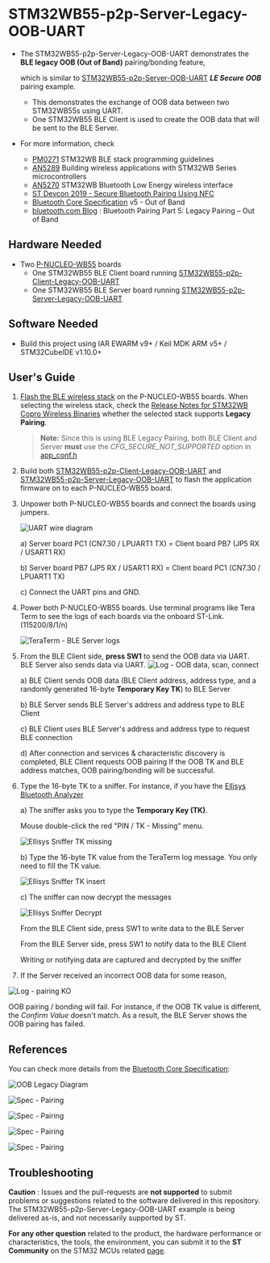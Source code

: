 # STM32WB55-p2p-Server-Legacy-OOB-UART

* The STM32WB55-p2p-Server-Legacy-OOB-UART demonstrates the **BLE legacy OOB (Out of Band)** pairing/bonding feature,

  which is similar to [STM32WB55-p2p-Server-OOB-UART](https://github.com/stm32-hotspot/STM32WB55-p2p-Server-OOB-UART) ***LE Secure OOB*** pairing example.
  * This demonstrates the exchange of OOB data between two STM32WB55s using UART.
  * One STM32WB55 BLE Client is used to create the OOB data that will be sent to the BLE Server.
* For more information, check
    *  [PM0271](https://www.st.com/resource/en/programming_manual/pm0271-stm32wb-ble-stack-programming-guidelines-stmicroelectronics.pdf) STM32WB BLE stack programming guidelines
    *  [AN5289](https://www.st.com/resource/en/application_note/dm00598033-building-wireless-applications-with-stm32wb-series-microcontrollers-stmicroelectronics.pdf) Building wireless applications with STM32WB Series microcontrollers
    *  [AN5270](https://www.st.com/resource/en/application_note/an5270-stm32wb-bluetooth-low-energy-wireless-interface-stmicroelectronics.pdf) STM32WB Bluetooth Low Energy wireless interface
    *  [ST Devcon 2019 - Secure Bluetooth Pairing Using NFC](https://www.st.com/content/dam/AME/2019/developers-conference-2019/presentations/STDevCon19_2.5_SecurePairingNFC.pdf)
    * [Bluetooth Core Specification](https://www.bluetooth.com/specifications/specs/?keyword=core+specification) v5 - Out of Band
    * [bluetooth.com Blog](https://www.bluetooth.com/blog/bluetooth-pairing-part-5-legacy-pairing-out-of-band/) : Bluetooth Pairing Part 5:
Legacy Pairing – Out of Band

## Hardware Needed

  * Two [P-NUCLEO-WB55](https://www.st.com/en/evaluation-tools/p-nucleo-wb55.html) boards
    *  One STM32WB55 BLE Client board running [STM32WB55-p2p-Client-Legacy-OOB-UART](https://github.com/stm32-hotspot/STM32WB55-p2p-Client-Legacy-OOB-UART)
    *  One STM32WB55 BLE Server board running [STM32WB55-p2p-Server-Legacy-OOB-UART](https://github.com/stm32-hotspot/STM32WB55-p2p-Server-Legacy-OOB-UART)

## Software Needed

  * Build this project using IAR EWARM v9+ / Keil MDK ARM v5+ / STM32CubeIDE v1.10.0+

## User's Guide

1) [Flash the BLE wireless stack](https://youtu.be/1LvfBC_P6eg) on the P-NUCLEO-WB55 boards. When selecting the wireless stack, check the [Release Notes for STM32WB Copro Wireless Binaries](https://github.com/STMicroelectronics/STM32CubeWB/tree/master/Projects/STM32WB_Copro_Wireless_Binaries/STM32WB5x) whether the selected stack supports **Legacy Pairing**.

    > **Note:** Since this is using BLE Legacy Pairing, both BLE Client and Server **must** use the *CFG_SECURE_NOT_SUPPORTED* option in [app_conf.h](Core/Inc/app_conf.h)

2) Build both [STM32WB55-p2p-Client-Legacy-OOB-UART](https://github.com/stm32-hotspot/STM32WB55-p2p-Client-Legacy-OOB-UART) and [STM32WB55-p2p-Server-Legacy-OOB-UART](https://github.com/stm32-hotspot/STM32WB55-p2p-Server-Legacy-OOB-UART) to flash the application firmware on to each P-NUCLEO-WB55 board.

3) Unpower both P-NUCLEO-WB55 boards and connect the boards using jumpers.

    ![UART wire diagram](Utilities/Media/Wire.jpg)

    a) Server board PC1 (CN7.30 / LPUART1 TX) = Client board PB7 (JP5 RX / USART1 RX)

    b) Server board PB7 (JP5 RX / USART1 RX)  = Client board PC1 (CN7.30 / LPUART1 TX)

    c) Connect the UART pins and GND.

4) Power both P-NUCLEO-WB55 boards. Use terminal programs like Tera Term to see the logs of each boards via the onboard ST-Link. (115200/8/1/n)

    ![TeraTerm - BLE Server logs](Utilities/Media/TeraTerm.jpg)

5) From the BLE Client side, **press SW1** to send the OOB data via UART. BLE Server also sends data via UART. 
![Log - OOB data, scan, connect](Utilities/Media/Log-OOB.jpg)

    a) BLE Client sends OOB data (BLE Client address, address type, and a randomly generated 16-byte **Temporary Key TK**) to BLE Server

    b) BLE Server sends BLE Server's address and address type to BLE Client

    c) BLE Client uses BLE Server's address and address type to request BLE connection

    d) After connection and services & characteristic discovery is completed, BLE Client requests OOB pairing
If the OOB TK and BLE address matches, OOB pairing/bonding will be successful.

6) Type the 16-byte TK to a sniffer. For instance, if you have the [Ellisys Bluetooth Analyzer](https://www.ellisys.com/products/btr1/)

    a) The sniffer asks you to type the **Temporary Key (TK)**.
    
    Mouse double-click the red "PIN / TK - Missing" menu.

    ![Ellisys Sniffer TK missing](Utilities/Media/TKmissing.jpg)

    b) Type the 16-byte TK value from the TeraTerm log message. You only need to fill the TK value.

    ![Ellisys Sniffer TK insert](Utilities/Media/TK.jpg)

    c) The sniffer can now decrypt the messages

    ![Ellisys Sniffer Decrypt](Utilities/Media/Sniffer.jpg)

    From the BLE Client side, press SW1 to write data to the BLE Server

    From the BLE Server side, press SW1 to notify data to the BLE Client

    Writing or notifying data are captured and decrypted by the sniffer

7) If the Server received an incorrect OOB data for some reason,

  ![Log - pairing KO](Utilities/Media/TKincorrect.jpg)

  OOB pairing / bonding will fail. For instance, if the OOB TK value is different, the *Confirm Value* doesn't match.
  As a result, the BLE Server shows the OOB pairing has failed.
## References

  You can check more details from the [Bluetooth Core Specification](https://www.bluetooth.com/specifications/specs/?keyword=core+specification):

  ![OOB Legacy Diagram](Utilities/Media/OOBLegacy.jpg)

  ![Spec - Pairing](Utilities/Media/Pair0.jpg)

  ![Spec - Pairing](Utilities/Media/Pair1.jpg)

  ![Spec - Pairing](Utilities/Media/Pair2.jpg)

  ![Spec - Pairing](Utilities/Media/Pair3.jpg)

## Troubleshooting

**Caution** : Issues and the pull-requests are **not supported** to submit problems or suggestions related to the software delivered in this repository. The STM32WB55-p2p-Server-Legacy-OOB-UART example is being delivered as-is, and not necessarily supported by ST.

**For any other question** related to the product, the hardware performance or characteristics, the tools, the environment, you can submit it to the **ST Community** on the STM32 MCUs related [page](https://community.st.com/s/topic/0TO0X000000BSqSWAW/stm32-mcus).